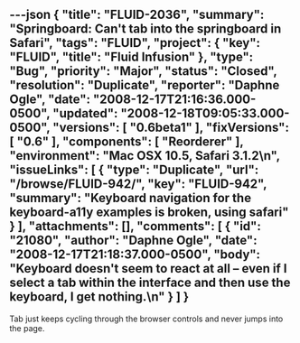 ---json
{
  "title": "FLUID-2036",
  "summary": "Springboard:  Can't tab into the springboard in Safari",
  "tags": "FLUID",
  "project": {
    "key": "FLUID",
    "title": "Fluid Infusion"
  },
  "type": "Bug",
  "priority": "Major",
  "status": "Closed",
  "resolution": "Duplicate",
  "reporter": "Daphne Ogle",
  "date": "2008-12-17T21:16:36.000-0500",
  "updated": "2008-12-18T09:05:33.000-0500",
  "versions": [
    "0.6beta1"
  ],
  "fixVersions": [
    "0.6"
  ],
  "components": [
    "Reorderer"
  ],
  "environment": "Mac OSX 10.5, Safari 3.1.2\n",
  "issueLinks": [
    {
      "type": "Duplicate",
      "url": "/browse/FLUID-942/",
      "key": "FLUID-942",
      "summary": "Keyboard navigation for the keyboard-a11y examples is broken, using safari"
    }
  ],
  "attachments": [],
  "comments": [
    {
      "id": "21080",
      "author": "Daphne Ogle",
      "date": "2008-12-17T21:18:37.000-0500",
      "body": "Keyboard doesn't seem to react at all – even if I select a tab within the interface and then use the keyboard, I get nothing.\n"
    }
  ]
}
---
Tab just keeps cycling through the browser controls and never jumps into the page.

        